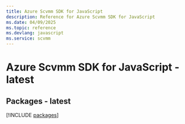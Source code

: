 ```yaml
---
title: Azure Scvmm SDK for JavaScript
description: Reference for Azure Scvmm SDK for JavaScript
ms.date: 04/09/2025
ms.topic: reference
ms.devlang: javascript
ms.service: scvmm
---
```

# Azure Scvmm SDK for JavaScript - latest
## Packages - latest
[!INCLUDE [packages](scvmm-index.md)]